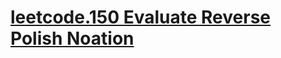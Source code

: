 # [leetcode.150 Evaluate Reverse Polish Noation](https://github.com/lulukdog/leetcode-Python/blob/master/Stack/Evaluate%20Reverse%20Polish%20Notation.py)
